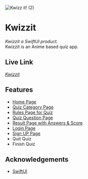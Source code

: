 ![Kwizz it! (2)](https://user-images.githubusercontent.com/61417822/154953492-874c86ec-aa7a-4a8b-82bf-864f991c4e98.png)


# Kwizzit

*Kwizzit a SwiftUI product.*  
Kwizzit is an Anime based quiz app. 


## Live Link
 *[Kwizzit](https://kwizzit.netlify.app/)*


## Features

- [Home Page](https://kwizzit.netlify.app/index.html)
- [Quiz Category Page](https://kwizzit.netlify.app/categories/category.html)
- [Rules Page for Quiz](https://kwizzit.netlify.app/)
- [Quiz Question Page](https://kwizzit.netlify.app/)
- [Result Page with Answers & Score](https://kwizzit.netlify.app/)
- [Login Page](https://kwizzit.netlify.app/)
- [Sign UP Page](https://kwizzit.netlify.app/)
- Quit Quiz
- Finish Quiz



## Acknowledgements

 - [SwiftUI](https://swift-uiv1.netlify.app/)
 
